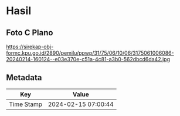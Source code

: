 # Hasil

## Foto C Plano

https://sirekap-obj-formc.kpu.go.id/2890/pemilu/ppwp/31/75/06/10/06/3175061006086-20240214-160124--e03e370e-c51a-4c81-a3b0-562dbcd6da42.jpg


## Metadata

| Key        | Value               |
| ---------- | ------------------- |
| Time Stamp | 2024-02-15 07:00:44 |



